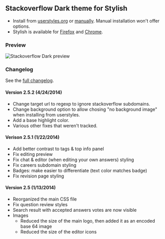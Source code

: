 ## Stackoverflow Dark theme for Stylish
- Install from [userstyles.org](http://userstyles.org/styles/35345) or [manually](https://github.com/StylishThemes/Stackoverflow-Dark/blob/master/stackoverflow-dark.css). Manual installation won't offer options.
- Stylish is available for [Firefox](https://addons.mozilla.org/en-US/firefox/addon/2108/) and [Chrome](https://chrome.google.com/extensions/detail/fjnbnpbmkenffdnngjfgmeleoegfcffe).

### Preview

![Stackoverflow Dark preview](http://StylishThemes.github.com/Stackoverflow-Dark/images/after.png)

### **Changelog**

See the [full changelog](https://github.com/StylishThemes/Stackoverflow-Dark/wiki).

#### Version 2.5.2 (4/24/2014)

* Change target url to regexp to ignore stackoverflow subdomains.
* Change background option to allow chosing "no background image" when installing from userstyles.
* Add a base highlight color.
* Various other fixes that weren't tracked.

#### Verison 2.5.1 (1/22/2014)

* Add better contrast to tags &amp; top info panel
* Fix editing preview
* Fix chat &amp; editor (when editing your own answers) styling
* Fix careers subdomain styling
* Badges: make easier to differentiate (text color matches badge)
* Fix revision page styling

#### Version 2.5 (1/13/2014)

* Reorganized the main CSS file
* Fix question review styles
* Search result with accepted answers votes are now visible
* Images
  * Reduced the size of the main logo, then added it as an encoded base 64 image
  * Reduced the size of the editor icons
